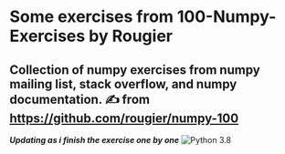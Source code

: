 # Some exercises from 100-Numpy-Exercises by Rougier
Collection of numpy exercises from numpy mailing list, stack overflow, and numpy documentation.
:writing_hand: from https://github.com/rougier/numpy-100
---
***Updating as i finish the exercise one by one*** ![Python 3.8](https://img.shields.io/badge/python-3.8-blue.svg)

